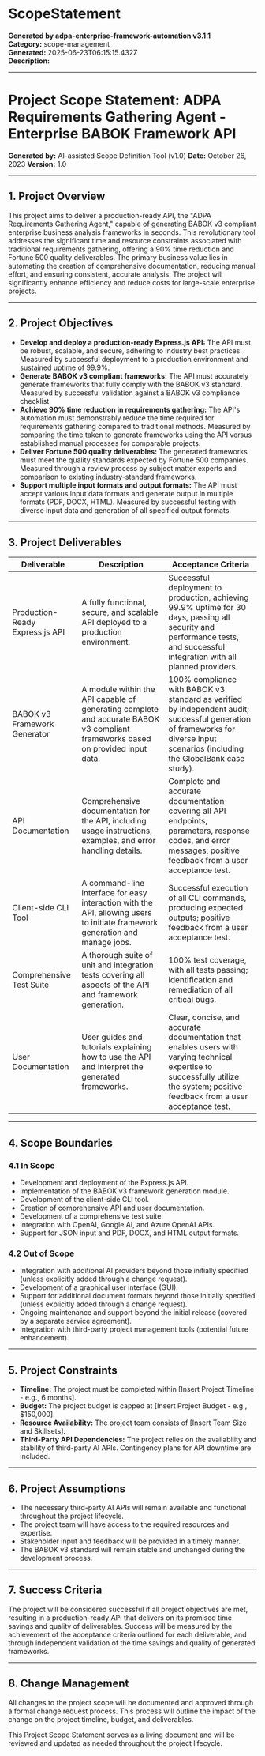 # ScopeStatement

**Generated by adpa-enterprise-framework-automation v3.1.1**  
**Category:** scope-management  
**Generated:** 2025-06-23T06:15:15.432Z  
**Description:** 

---

# Project Scope Statement: ADPA Requirements Gathering Agent - Enterprise BABOK Framework API

**Generated by:** AI-assisted Scope Definition Tool (v1.0)
**Date:** October 26, 2023
**Version:** 1.0

---

## 1. Project Overview

This project aims to deliver a production-ready API, the "ADPA Requirements Gathering Agent," capable of generating BABOK v3 compliant enterprise business analysis frameworks in seconds.  This revolutionary tool addresses the significant time and resource constraints associated with traditional requirements gathering, offering a 90% time reduction and Fortune 500 quality deliverables. The primary business value lies in automating the creation of comprehensive documentation, reducing manual effort, and ensuring consistent, accurate analysis.  The project will significantly enhance efficiency and reduce costs for large-scale enterprise projects.

---

## 2. Project Objectives

* **Develop and deploy a production-ready Express.js API:**  The API must be robust, scalable, and secure, adhering to industry best practices.  Measured by successful deployment to a production environment and sustained uptime of 99.9%.
* **Generate BABOK v3 compliant frameworks:** The API must accurately generate frameworks that fully comply with the BABOK v3 standard. Measured by successful validation against a BABOK v3 compliance checklist.
* **Achieve 90% time reduction in requirements gathering:**  The API's automation must demonstrably reduce the time required for requirements gathering compared to traditional methods. Measured by comparing the time taken to generate frameworks using the API versus established manual processes for comparable projects.
* **Deliver Fortune 500 quality deliverables:** The generated frameworks must meet the quality standards expected by Fortune 500 companies. Measured through a review process by subject matter experts and comparison to existing industry-standard frameworks.
* **Support multiple input formats and output formats:** The API must accept various input data formats and generate output in multiple formats (PDF, DOCX, HTML).  Measured by successful testing with diverse input data and generation of all specified output formats.


---

## 3. Project Deliverables

| Deliverable                     | Description                                                                                                                                       | Acceptance Criteria                                                                                                                                                                                                    |
|---------------------------------|--------------------------------------------------------------------------------------------------------------------------------------------------|-------------------------------------------------------------------------------------------------------------------------------------------------------------------------------------------------------------------------------|
| Production-Ready Express.js API | A fully functional, secure, and scalable API deployed to a production environment.                                                                  | Successful deployment to production, achieving 99.9% uptime for 30 days, passing all security and performance tests, and successful integration with all planned providers.                                                            |
| BABOK v3 Framework Generator    | A module within the API capable of generating complete and accurate BABOK v3 compliant frameworks based on provided input data.                      | 100% compliance with BABOK v3 standard as verified by independent audit; successful generation of frameworks for diverse input scenarios (including the GlobalBank case study).                                                                |
| API Documentation                | Comprehensive documentation for the API, including usage instructions, examples, and error handling details.                                 | Complete and accurate documentation covering all API endpoints, parameters, response codes, and error messages; positive feedback from a user acceptance test.                                                                    |
| Client-side CLI Tool            | A command-line interface for easy interaction with the API, allowing users to initiate framework generation and manage jobs.                      | Successful execution of all CLI commands, producing expected outputs; positive feedback from a user acceptance test.                                                                                                      |
| Comprehensive Test Suite         | A thorough suite of unit and integration tests covering all aspects of the API and framework generation.                                      | 100% test coverage, with all tests passing; identification and remediation of all critical bugs.                                                                                                                     |
| User Documentation              | User guides and tutorials explaining how to use the API and interpret the generated frameworks.                                            | Clear, concise, and accurate documentation that enables users with varying technical expertise to successfully utilize the system; positive feedback from a user acceptance test.                                                           |


---

## 4. Scope Boundaries

### 4.1 In Scope

* Development and deployment of the Express.js API.
* Implementation of the BABOK v3 framework generation module.
* Development of the client-side CLI tool.
* Creation of comprehensive API and user documentation.
* Development of a comprehensive test suite.
* Integration with OpenAI, Google AI, and Azure OpenAI APIs.
* Support for JSON input and PDF, DOCX, and HTML output formats.


### 4.2 Out of Scope

* Integration with additional AI providers beyond those initially specified (unless explicitly added through a change request).
* Development of a graphical user interface (GUI).
* Support for additional document formats beyond those initially specified (unless explicitly added through a change request).
* Ongoing maintenance and support beyond the initial release (covered by a separate service agreement).
* Integration with third-party project management tools (potential future enhancement).


---

## 5. Project Constraints

* **Timeline:**  The project must be completed within [Insert Project Timeline - e.g., 6 months].
* **Budget:** The project budget is capped at [Insert Project Budget - e.g., $150,000].
* **Resource Availability:**  The project team consists of [Insert Team Size and Skillsets].
* **Third-Party API Dependencies:**  The project relies on the availability and stability of third-party AI APIs.  Contingency plans for API downtime are included.

---

## 6. Project Assumptions

* The necessary third-party AI APIs will remain available and functional throughout the project lifecycle.
* The project team will have access to the required resources and expertise.
* Stakeholder input and feedback will be provided in a timely manner.
* The BABOK v3 standard will remain stable and unchanged during the development process.

---

## 7. Success Criteria

The project will be considered successful if all project objectives are met, resulting in a production-ready API that delivers on its promised time savings and quality of deliverables.  Success will be measured by the achievement of the acceptance criteria outlined for each deliverable, and through independent validation of the time savings and quality of generated frameworks.


---

## 8.  Change Management

All changes to the project scope will be documented and approved through a formal change request process.  This process will outline the impact of the change on the project timeline, budget, and deliverables.


This Project Scope Statement serves as a living document and will be reviewed and updated as needed throughout the project lifecycle.
